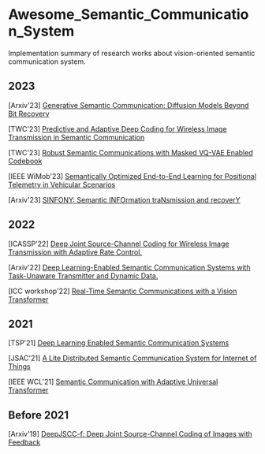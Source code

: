# Awesome_Semantic_Communication_System
Implementation summary of research works about vision-oriented semantic communication system.

## 2023
[Arxiv'23] [Generative Semantic Communication: Diffusion Models Beyond Bit Recovery](https://github.com/ispamm/GESCO)

[TWC'23] [Predictive and Adaptive Deep Coding for Wireless Image Transmission in Semantic Communication](https://github.com/wyzhang-ustb/Predictive-and-Adaptive-Deep-Coding-for-Wireless-Image-Transmission-in-Semantic-Communication)

[TWC'23] [Robust Semantic Communications with Masked VQ-VAE Enabled Codebook](https://github.com/hqyyqh888/RobustSemanComm)

[IEEE WiMob'23] [Semantically Optimized End-to-End Learning for Positional Telemetry in Vehicular Scenarios](https://github.com/neelabhro/Deep-Learning-based-Wireless-Communications)

[Arxiv'23] [SINFONY: Semantic INFOrmation traNsmission and recoverY](https://github.com/ant-uni-bremen/SINFONY)


## 2022
[ICASSP'22] [Deep Joint Source-Channel Coding for Wireless Image Transmission with Adaptive Rate Control.](https://github.com/mingyuyng/Dynamic_JSCC)

[Arxiv'22] [Deep Learning-Enabled Semantic Communication Systems with Task-Unaware Transmitter and Dynamic Data.](https://github.com/SJTU-mxtao/Semantic-Communication-Systems)

[ICC workshop'22] [Real-Time Semantic Communications with a Vision Transformer](https://github.com/maybeliuchuan/Task-Oriented-Semantic-Communications)


## 2021
[TSP'21] [Deep Learning Enabled Semantic Communication Systems](https://github.com/HQXie0910/The-implementations-of-DeepSC)

[JSAC'21] [A Lite Distributed Semantic Communication System for Internet of Things](https://github.com/HQXie0910/Lite-DeepSC)

[IEEE WCL'21] [Semantic Communication with Adaptive Universal Transformer](https://github.com/qqy2021/semantic-communication-)

## Before 2021
[Arxiv'19] [DeepJSCC-f: Deep Joint Source-Channel Coding of Images with Feedback](https://github.com/kurka/deepJSCC-feedback)
